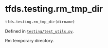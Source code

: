 <div itemscope itemtype="http://developers.google.com/ReferenceObject">
<meta itemprop="name" content="tfds.testing.rm_tmp_dir" />
<meta itemprop="path" content="Stable" />
</div>

# tfds.testing.rm_tmp_dir

``` python
tfds.testing.rm_tmp_dir(dirname)
```



Defined in [`testing/test_utils.py`](https://github.com/tensorflow/datasets/tree/master/tensorflow_datasets/testing/test_utils.py).

<!-- Placeholder for "Used in" -->

Rm temporary directory.